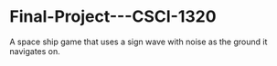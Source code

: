# Final-Project---CSCI-1320
A space ship game that uses a sign wave with noise as the ground it navigates on.
